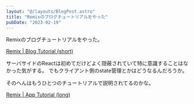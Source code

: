 ```yaml
---
layout: "@/layouts/BlogPost.astro"
title: "Remixのブログチュートリアルをやった"
pubDate: "2023-02-19"
---
```


Remixのブログチュートリアルをやった。

[Remix | Blog Tutorial (short)](https://remix.run/docs/en/v1/tutorials/blog#pulling-from-a-data-source)

サーバサイドのReactは初めてだけどよく隠蔽されていて特に意識することはなかった気がする。
でもクライアント側のstate管理とかはどうなるんだろうか。

そのへんはもうひとつのチュートリアルで説明されてるのかな。

[Remix | App Tutorial (long)](https://remix.run/docs/en/v1/tutorials/jokes#jokes-app-tutorial)
